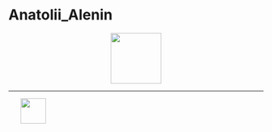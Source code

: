 # Anatolii_Alenin

<div id="header" align="center">
  <img src="https://media2.giphy.com/media/v1.Y2lkPTc5MGI3NjExNWtjZ3B0N2VwbXJrcm5uaXNwbm80NDcyaWpsY291aGUyOGd1czc4NCZlcD12MV9pbnRlcm5hbF9naWZfYnlfaWQmY3Q9Zw/jtXRDVzaCPXSynUz7h/giphy.gif" width="100"/>
</div>
<hr>
<ul style="list-style-type: none">
  <li><img src="https://img.icons8.com/?size=100&id=20909&format=png&color=000000" width="50"/></li>
  <li></li>
  <li></li>
  <li></li>
  <li></li>
</ul>

